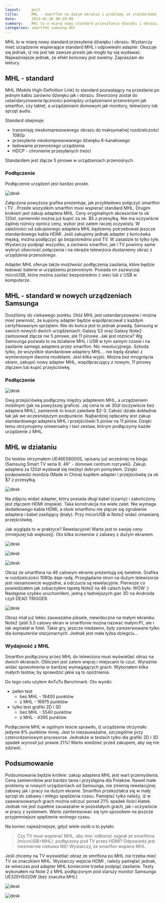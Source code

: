 ```yaml
---
layout:     post
title:      MHL - smartfon na dużym ekranie i problemy ze standardami (Samsung)
date:       2013-01-26 00:29:00
summary:    MHL to w miarę nowy standard przesyłania dźwięku i obrazu. Wystarczy mieć urządzenie wspierające standard MHL i odpowiedni adapter. Okazuje się jednak, iż nie jest tak zawsze prosto jak mogło by się wydawać. Najważniejsze jednak, że efekt końcowy jest świetny. Zapraszam do lektury.
categories: smartfon samsung mhl
---
```



MHL to w miarę nowy standard przesyłania dźwięku i obrazu. Wystarczy mieć urządzenie wspierające standard MHL i odpowiedni adapter. Okazuje się jednak, iż nie jest tak zawsze prosto jak mogło by się wydawać. Najważniejsze jednak, że efekt końcowy jest świetny. Zapraszam do lektury.

## MHL - standard

MHL (Mobile High-Definition Link) to standard pozwalający na przesłanie po jednym kablu zarówno dźwięku jak i obrazu. Stworzony został do ustandaryzowania łączności pomiędzy urządzeniami przenośnymi jak smartfon, czy tablet, a urządzeniami domowym jak monitory, telewizory lub sprzęt audio.


Standard obejmuje:
  * transmisję nieskompresowanego obrazu do maksymalnej rozdzielczości 1080p
  * przesyłanie nieskompresowanego dźwięku 8-kanałowego
  * ładowanie przenośnego urządzenia
  * HDCP - chronienie przesyłanych treści

Standardem jest złącze 5 pinowe w urządzeniach przenośnych.

### Podłączenie
Podłączenie urządzeń jest bardzo proste.

![desk](https://raw.githubusercontent.com/djfoxer/djfoxer.github.io/master/_img/2013-01-26-MHL/1.png)

Załączona powyższa grafika prezentuje, jak przykładowo połączyć smartfon i TV . Przede wszystkim smartfon musi wspierać standard MHL. Drugim krokiem jest zakup adaptera MHL. Ceny oryginalnych akcesoriów to ok 120zł, zamienniki można już kupić za ok. $5 z przesyłką. Nie ma oczywiście żądnej różnicy oprócz ceny, wybór jest zatem raczej oczywisty. W zależności od zakupionego adaptera MHL będziemy potrzebowali jeszcze standardowego kabla HDMI. Jeśli zakupimy jednak adapter z końcówka męską, można podłączyć go bezpośrednio pod TV. W zasadzie to tylko tyle. Wystarczy podpiąć wszystko, a zarówno smartfon, jak i TV powinny same wykryć obecność połączenia i na obrazie telewizora dostaniemy obraz z urządzenia przenośnego.

Adapter MHL oferuje także możliwość podłączenia zasilania, które będzie ładować baterie w urządzeniu przenośnym. Posiada on zazwyczaj microUSB, które można zasilać bezpośrednio z sieci lub z USB w komputerze.

## MHL - standard w nowych urządzeniach Samsunga

Doszliśmy do ciekawego punktu. Otóż MHL jest ustandaryzowane i można mieć pewność, że kupiony adapter będzie współpracował z każdym certyfikowanym sprzętem. Nie do końca jest to jednak prawdą. Samsung w swoich nowych dwóch urządzeniach: Galaxy S3 oraz Galaxy Note2 zastosował złącze nie 5 pinowe, ale 11 pinowe. Jak jest różnica? Wg Samsunga pozwala to na działanie MHL i USB w tym samym czasie i na zasilanie samego adaptera przez smartfon. Nic rewolucyjnego. Szkoda tylko, że wszystkie standardowe adaptery MHL... nie będą działać z wymienionym dwoma modelami. 
Jest kilka wyjść. Można bez mrugnięcia okiem, zakupić nowy adapter MHL, współpracujący z nowym, 11 pinowy złączem lub kupić przejściówkę.

### Podłączenie

![desk](https://raw.githubusercontent.com/djfoxer/djfoxer.github.io/master/_img/2013-01-26-MHL/2.png)


Ową przejściówkę podłączmy między adapterem MHL, a urządzeniem mobilnym (jak na powyższej grafice). Jej cena to ok 30zł (oczywiście bez adaptera MHL), zamiennik to koszt zaledwie $2-3. Całość działa dokładnie tak jak we wcześniejszym podpunkcie. Najbardziej opłacalny jest zakup standardowego adaptera MHL i przejściówki 5 pinów na 11 pinów. Dzięki temu otrzymujemy uniwersalny i tani zestaw, którym podłączymy każde urządzenie z MHL.

## MHL w działaniu
Do testów otrzymałem UE46ES8000S, opisany już wcześniej na blogu (Samsung Smart TV seria 8. 46" - domowe centrum rozrywki). Zakup adaptera za 120zł wydawał się niezbyt dobrym pomysłem. Dzięki podpowiedzi mordzia (Made in China) kupiłem adapter i przejściówkę za ok $7 z przesyłką.

![desk](https://raw.githubusercontent.com/djfoxer/djfoxer.github.io/master/_img/2013-01-26-MHL/3.jpg)

Na zdjęciu widać adapter, który posiada długi kabel (czarny) i zakończony jest złączem HDMI (męskie). Taka konstrukcja ma wiele zalet. Nie wymaga dodatkowego kabla HDMI, a obok smartfonu nie plącze się zgrubienie adaptera i kabel zasilający (biały). Przy micorUSB w Note2 widać omawianą przejściówkę.

Jak wygląda to w praktyce? Rewelacyjnie! Warte jest to swojej ceny (mniejszej lub większej).
Oto kilka screenów z zabawy z dużym ekranem.

![desk](https://raw.githubusercontent.com/djfoxer/djfoxer.github.io/master/_img/2013-01-26-MHL/4.jpg)

![desk](https://raw.githubusercontent.com/djfoxer/djfoxer.github.io/master/_img/2013-01-26-MHL/5.jpg)

![desk](https://raw.githubusercontent.com/djfoxer/djfoxer.github.io/master/_img/2013-01-26-MHL/6.jpg)

Obraz ze smartfona na 46 calowym ekranie prezentują się świetnie. Grafika w rozdzielczości 1080p daje radę. Przeglądanie stron na dużym telewizorze jest niesamowicie wygodne, a odczucia są rewelacyjnie. Pierwsze co powiedziałem jak zobaczyłem tapetę Note2 na 46 calach było: WOW :) Następnie szybko uruchomiłem, jedną z ładniejszych gier 3D na Androida czyli DEAD TRIGGER.

![desk](https://raw.githubusercontent.com/djfoxer/djfoxer.github.io/master/_img/2013-01-26-MHL/7.jpg)

Obraz miał już lekko zauważalne piksele, niewidoczne na małym ekraniku Note2 (jeśli 5.5 calowy ekran w smartfonie można nazwać małym:P), ale i tak wgniatał w fotel. Takie gry, jeszcze niedawno, były zarezerwowane tylko dla komputerów stacjonarnych. Jednak jest mała łyżka dziegciu...


### Wydajność z MHL

Smartfon podłączony przez MHL do telewizora musi wyświetlać obraz na dwóch ekranach. Obliczeń jest zatem więcej i miejscami to czuć. Wyraźnie widać spowolnienia w bardziej wymagających grach. Wykonałem kilka małych testów, by sprawdzić jakie są to opóźnienia.

Do tego celu użyłem AnTuTu Benchmark. Oto wyniki:

* pełen test
    * bez MHL - 18400 punktów
    * z MHL - 16975 punktów
* tylko test grafiki 2D i 3D
    * bez MHL - 5540 punktów
    * z MHL - 4395 punktów

Podłączenie MHL w ogólnym teście sprawiło, iż urządzenie otrzymało jedynie 8% punktów mniej. Jest to niezauważalne, szczególnie przy czterordzeniowym procesorze. Jednakże w testach tylko dla grafiki 2D i 3D spadek wynosił już prawie 21%! Warto wiedzieć przed zakupem, aby się nie zdziwić.

## Podsumowanie

Podsumowanie będzie krótkie: zakup adaptera MHL jest wart przemyślenia. Cena zamienników jest bardzo tania i przystępna dla Polaków. Nawet małe problemy w nowych urządzeniach od Samsunga, nie zmienią rewelacyjnej zabawy jak i pracy na dużym ekranie. Smartfon przekształca się w mały sprzęt do zabawy i miłego spędzenia czasu. Pamiętać tylko należy, iż w zaawansowanych grach można odczuć ponad 21% spadek ilości klatek. Jednak nie jest zupełnie zauważalne w pozostałych grach, jak i oczywiście w pracy z systemem. Warto zainteresować się tym sposobem na jeszcze przyjemniejsze spędzenie wolnego czasu.


Na koniec najważniejsze, gdyż wiele osób o to pytało:
>  Czy TV musi wspierać MHL, aby móc odbierać sygnał ze smartfona (microUSB+MHL), podłączony pod TV przez HDMI?
Odpowiedź jest niezmiernie ciekawa
>  NIE! Wystarczy, że smartfon wspiera MHL.

Jeśli chcemy na TV wyświetlać obraz ze smrtfona po MHL nie trzeba mieć TV ze znaczkiem MHL. Wystarczy wejście HDMI , należy pamiętać jednak, że wówczas pod adapter MHL koniecznie trzeba podpiąć zasilanie. Testy wykonałem na Note 2 z MHL podłączonym pod starszy monitor Samsunga UE32EH5020W (bez znaczka MHL)

![desk](https://raw.githubusercontent.com/djfoxer/djfoxer.github.io/master/_img/2013-01-26-MHL/8.jpg)

![desk](https://raw.githubusercontent.com/djfoxer/djfoxer.github.io/master/_img/2013-01-26-MHL/9.jpg)


